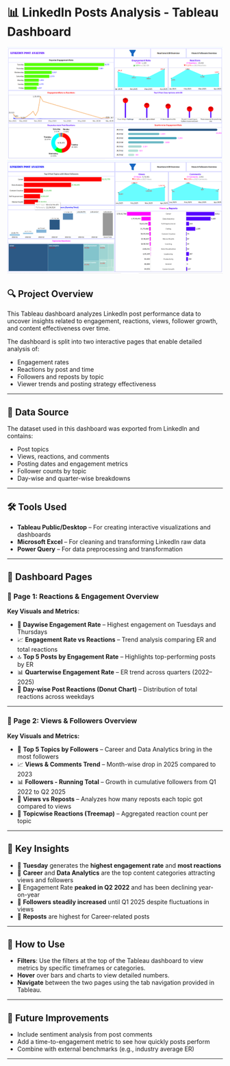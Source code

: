 # 📊 LinkedIn Posts Analysis - Tableau Dashboard

![LinkedIn Post Analysis - Page 1](https://github.com/Leela-792001/Media-Analysis-Project/blob/main/Tableau_LinkedIn_IMG-1.png?raw=true)
![LinkedIn Post Analysis - Page 2](https://github.com/Leela-792001/Media-Analysis-Project/blob/main/Tableau_LinkedIn_IMG-2.png?raw=true)

## 🔍 Project Overview

This Tableau dashboard analyzes LinkedIn post performance data to uncover insights related to engagement, reactions, views, follower growth, and content effectiveness over time.

The dashboard is split into two interactive pages that enable detailed analysis of:
- Engagement rates
- Reactions by post and time
- Followers and reposts by topic
- Viewer trends and posting strategy effectiveness

---

## 📁 Data Source

The dataset used in this dashboard was exported from LinkedIn and contains:
- Post topics
- Views, reactions, and comments
- Posting dates and engagement metrics
- Follower counts by topic
- Day-wise and quarter-wise breakdowns

---

## 🛠 Tools Used

- **Tableau Public/Desktop** – For creating interactive visualizations and dashboards
- **Microsoft Excel** – For cleaning and transforming LinkedIn raw data
- **Power Query** – For data preprocessing and transformation

---

## 📄 Dashboard Pages

### 📌 **Page 1: Reactions & Engagement Overview**

**Key Visuals and Metrics:**
- 🔋 **Daywise Engagement Rate** – Highest engagement on Tuesdays and Thursdays
- 📈 **Engagement Rate vs Reactions** – Trend analysis comparing ER and total reactions
- 🔝 **Top 5 Posts by Engagement Rate** – Highlights top-performing posts by ER
- 📊 **Quarterwise Engagement Rate** – ER trend across quarters (2022–2025)
- 🍩 **Day-wise Post Reactions (Donut Chart)** – Distribution of total reactions across weekdays

---

### 📌 **Page 2: Views & Followers Overview**

**Key Visuals and Metrics:**
- 📌 **Top 5 Topics by Followers** – Career and Data Analytics bring in the most followers
- 📈 **Views & Comments Trend** – Month-wise drop in 2025 compared to 2023
- 📊 **Followers - Running Total** – Growth in cumulative followers from Q1 2022 to Q2 2025
- 🔁 **Views vs Reposts** – Analyzes how many reposts each topic got compared to views
- 🧱 **Topicwise Reactions (Treemap)** – Aggregated reaction count per topic

---

## 📌 Key Insights

- 🔹 **Tuesday** generates the **highest engagement rate** and **most reactions**
- 🔹 **Career** and **Data Analytics** are the top content categories attracting views and followers
- 🔹 Engagement Rate **peaked in Q2 2022** and has been declining year-on-year
- 🔹 **Followers steadily increased** until Q1 2025 despite fluctuations in views
- 🔹 **Reposts** are highest for Career-related posts

---

## 🧭 How to Use

- **Filters**: Use the filters at the top of the Tableau dashboard to view metrics by specific timeframes or categories.
- **Hover** over bars and charts to view detailed numbers.
- **Navigate** between the two pages using the tab navigation provided in Tableau.

---

## 📌 Future Improvements

- Include sentiment analysis from post comments
- Add a time-to-engagement metric to see how quickly posts perform
- Combine with external benchmarks (e.g., industry average ER)

---

